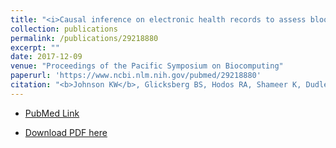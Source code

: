 ```yaml
---
title: "<i>Causal inference on electronic health records to assess blood pressure treatment targets: an application of the parametric g formula</i>"
collection: publications
permalink: /publications/29218880
excerpt: "" 
date: 2017-12-09
venue: "Proceedings of the Pacific Symposium on Biocomputing"
paperurl: 'https://www.ncbi.nlm.nih.gov/pubmed/29218880'
citation: "<b>Johnson KW</b>, Glicksberg BS, Hodos RA, Shameer K, Dudley JT. Pac Symp Biocomput. 2018;23:180-191. PubMed ID: 29218880"
---
```


* [PubMed Link](https://www.ncbi.nlm.nih.gov/pubmed/29218880)

* [Download PDF here](https://kippjohnson.com/files/29218880.pdf)

<script type='text/javascript' src='https://d1bxh8uas1mnw7.cloudfront.net/assets/embed.js'></script>
<div class='altmetric-embed' data-badge-type="medium-donut" data-pmid="29218880" data-hide-no-mentions="true" data-hide-less-than="1" class="altmetric-embed"></div>
